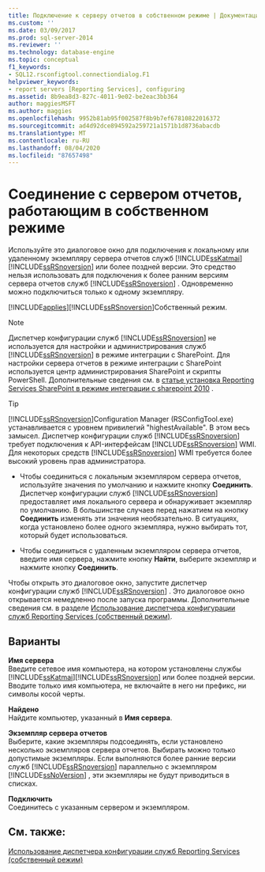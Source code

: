```yaml
---
title: Подключение к серверу отчетов в собственном режиме | Документация Майкрософт
ms.custom: ''
ms.date: 03/09/2017
ms.prod: sql-server-2014
ms.reviewer: ''
ms.technology: database-engine
ms.topic: conceptual
f1_keywords:
- SQL12.rsconfigtool.connectiondialog.F1
helpviewer_keywords:
- report servers [Reporting Services], configuring
ms.assetid: 8b9ea8d3-827c-4011-9e02-be2eac3bb364
author: maggiesMSFT
ms.author: maggies
ms.openlocfilehash: 9952b81ab95f002587f8b9b7ef67810822016372
ms.sourcegitcommit: ad4d92dce894592a259721a1571b1d8736abacdb
ms.translationtype: MT
ms.contentlocale: ru-RU
ms.lasthandoff: 08/04/2020
ms.locfileid: "87657498"
---
```

# <a name="connect-to-a-native-mode-report-server"></a>Соединение с сервером отчетов, работающим в собственном режиме
  Используйте это диалоговое окно для подключения к локальному или удаленному экземпляру сервера отчетов служб [!INCLUDE[ssKatmai](../../includes/sskatmai-md.md)][!INCLUDE[ssRSnoversion](../../includes/ssrsnoversion-md.md)] или более поздней версии. Это средство нельзя использовать для подключения к более ранним версиям сервера отчетов служб [!INCLUDE[ssRSnoversion](../../includes/ssrsnoversion-md.md)] . Одновременно можно подключиться только к одному экземпляру.  
  
 [!INCLUDE[applies](../../includes/applies-md.md)][!INCLUDE[ssRSnoversion](../../includes/ssrsnoversion-md.md)]Собственный режим.  
  
> [!NOTE]  
>  Диспетчер конфигурации служб [!INCLUDE[ssRSnoversion](../../includes/ssrsnoversion-md.md)] не используется для настройки и администрирования служб [!INCLUDE[ssRSnoversion](../../includes/ssrsnoversion-md.md)] в режиме интеграции с SharePoint. Для настройки сервера отчетов в режиме интеграции с SharePoint используется центр администрирования SharePoint и скрипты PowerShell. Дополнительные сведения см. в [статье установка Reporting Services SharePoint в режиме интеграции с sharepoint 2010](../../../2014/sql-server/install/install-reporting-services-sharepoint-mode-for-sharepoint-2010.md) .  
  
> [!TIP]  
>  [!INCLUDE[ssRSnoversion](../../includes/ssrsnoversion-md.md)]Configuration Manager (RSConfigTool.exe) устанавливается с уровнем привилегий "highestAvailable". В этом весь замысел. Диспетчер конфигурации служб [!INCLUDE[ssRSnoversion](../../includes/ssrsnoversion-md.md)] требует подключения к API-интерфейсам [!INCLUDE[ssRSnoversion](../../includes/ssrsnoversion-md.md)] WMI. Для некоторых средств [!INCLUDE[ssRSnoversion](../../includes/ssrsnoversion-md.md)] WMI требуется более высокий уровень прав администратора.  
  
-   Чтобы соединиться с локальным экземпляром сервера отчетов, используйте значения по умолчанию и нажмите кнопку **Соединить**. Диспетчер конфигурации служб [!INCLUDE[ssRSnoversion](../../includes/ssrsnoversion-md.md)] предоставляет имя локального сервера и обнаруживает экземпляр по умолчанию. В большинстве случаев перед нажатием на кнопку **Соединить** изменять эти значения необязательно. В ситуациях, когда установлено более одного экземпляра, нужно выбирать тот, который будет использоваться.  
  
-   Чтобы соединиться с удаленным экземпляром сервера отчетов, введите имя сервера, нажмите кнопку **Найти**, выберите экземпляр и нажмите кнопку **Соединить**.  
  
 Чтобы открыть это диалоговое окно, запустите диспетчер конфигурации служб [!INCLUDE[ssRSnoversion](../../includes/ssrsnoversion-md.md)] . Это диалоговое окно открывается немедленно после запуска программы. Дополнительные сведения см. в разделе [Использование диспетчера конфигурации служб Reporting Services (собственный режим)](../../../2014/sql-server/install/reporting-services-configuration-manager-native-mode.md).  
  
## <a name="options"></a>Варианты  
 **Имя сервера**  
 Введите сетевое имя компьютера, на котором установлены службы [!INCLUDE[ssKatmai](../../includes/sskatmai-md.md)][!INCLUDE[ssRSnoversion](../../includes/ssrsnoversion-md.md)] или более поздней версии. Вводите только имя компьютера, не включайте в него ни префикс, ни символы косой черты.  
  
 **Найдено**  
 Найдите компьютер, указанный в **Имя сервера**.  
  
 **Экземпляр сервера отчетов**  
 Выберите, какие экземпляры подсоединять, если установлено несколько экземпляров сервера отчетов. Выбирать можно только допустимые экземпляры. Если выполняются более ранние версии служб [!INCLUDE[ssRSnoversion](../../includes/ssrsnoversion-md.md)] параллельно с экземпляром [!INCLUDE[ssNoVersion](../../includes/ssnoversion-md.md)] , эти экземпляры не будут приводиться в списках.  
  
 **Подключить**  
 Соединитесь с указанным сервером и экземпляром.  
  
## <a name="see-also"></a>См. также:  
 [Использование диспетчера конфигурации служб Reporting Services (собственный режим)](../../../2014/sql-server/install/reporting-services-configuration-manager-native-mode.md)  
  
  
